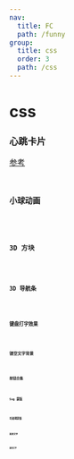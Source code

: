 ```yaml
---
nav:
  title: FC
  path: /funny
group:
  title: css
  order: 3
  path: /css
---
```


# css


### 心跳卡片

<a href="https://codepen.io/gayane-gasparyan/pen/jOmaBQK">参考</a>
<code src="./demos/HeartBeat/index.tsx" />

### 小球动画

<code src="./demos/demo10/index.tsx" />

### 3D 方块

<code src="./demos/demo9/index.tsx" />

### 3D 导航条

<code src="./demos/demo8/index.tsx" />

### 键盘打字效果

<code src="./demos/demo7/index.tsx" />

### 镂空文字背景

<code src="./demos/demo1/index.tsx" />

### 按钮合集

<code src="./demos/demo2/index.tsx" />

### Svg 蒙版

<code src="./demos/demo3/index.tsx" />

### 毛玻璃蒙版

<code src="./demos/demo4/index.tsx" />

### 渐变文字

<code src="./demos/demo5/index.tsx" />

### 渐变文字

<code src="./demos/demo6/index.tsx" />
